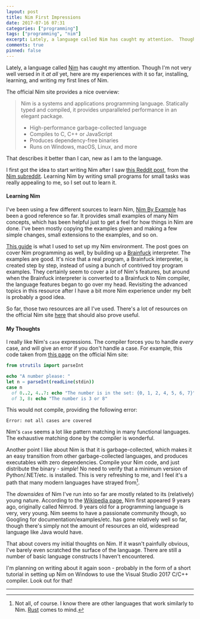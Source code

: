```yaml
---
layout: post
title: Nim First Impressions
date: 2017-07-16 07:31
categories: ["programming"]
tags: ["programming", "nim"]
excerpt: Lately, a language called Nim has caught my attention.  Though I'm not very well versed in it at all yet, here are my experiences with it so far, installing, learning, and writing my first lines of Nim.
comments: true
pinned: false
---
```


Lately, a language called [Nim](https://nim-lang.org/) has caught my attention.  Though I'm not very well versed in it *at all* yet, here are my experiences with it so far, installing, learning, and writing my first lines of Nim.

The official Nim site provides a nice overview:

> Nim is a systems and applications programming language. Statically typed and compiled, it provides unparalleled performance in an elegant package.
> * High-performance garbage-collected language
> * Compiles to C, C++ or JavaScript
> * Produces dependency-free binaries
> * Runs on Windows, macOS, Linux, and more

That describes it better than I can, new as I am to the language.

I first got the idea to start writing Nim after I saw [this Reddit post](https://www.reddit.com/r/nim/comments/6llwdx/do_people_use_nim_as_a_general_purpose_scripting/?st=j56rm9vl&sh=b427deb0), from the [Nim subreddit](https://www.reddit.com/r/nim/).  Learning Nim by writing small programs for small tasks was really appealing to me, so I set out to learn it.

#### Learning Nim

I've been using a few different sources to learn Nim, [Nim By Example](http://nim-by-example.github.io/) has been a good reference so far.  It provides small examples of many Nim concepts, which has been helpful just to get a feel for how things in Nim are done.  I've been mostly copying the examples given and making a few simple changes, small extensions to the examples, and so on.

[This guide](http://howistart.org/posts/nim/1/) is what I used to set up my Nim environment.  The post goes on cover Nim programming as well, by building up a [Brainfuck](https://en.wikipedia.org/wiki/Brainfuck) interpreter.  The examples are good.  It's nice that a real program, a Brainfuck interpreter, is created step by step, instead of using a bunch of contrived toy program examples.  They certainly seem to cover a *lot* of Nim's features, but around when the Brainfuck interpreter is converted to a Brainfuck to Nim compiler, the language features began to go over my head.  Revisiting the advanced topics in this resource after I have a bit more Nim experience under my belt is probably a good idea.

So far, those two resources are all I've used.  There's a lot of resources on the official Nim site [here](https://nim-lang.org/documentation.html) that should also prove useful.

#### My Thoughts

I really like Nim's `case` expressions.  The compiler forces you to handle *every* case, and will give an error if you don't handle a case.  For example, this code taken from [this page](https://nim-lang.org/docs/tut1.html#control-flow-statements-case-statement) on the official Nim site:

```nim
from strutils import parseInt

echo "A number please: "
let n = parseInt(readLine(stdin))
case n
  of 0..2, 4..7: echo "The number is in the set: {0, 1, 2, 4, 5, 6, 7}"
  of 3, 8: echo "The number is 3 or 8"
```

This would not compile, providing the following error:

`Error: not all cases are covered`

Nim's `case` seems a lot like pattern matching in many functional languages.  The exhaustive matching done by the compiler is wonderful.

Another point I like about Nim is that it is garbage-collected, which makes it an easy transition from other garbage-collected languages, and produces executables with zero dependencies.  Compile your Nim code, and just distribute the binary - *simple*! No need to verify that a minimum version of Python/.NET/etc. is installed.  This is very refreshing to me, and I feel it's a path that many modern languages have strayed from[^1].

The *downsides* of Nim I've run into so far are mostly related to its (relatively) young nature.  According to the [Wikipedia page](https://en.wikipedia.org/wiki/Nim_(programming_language)), Nim first appeared 9 years ago, originally called Nimrod.  9 years old for a programming language is very, very young.  Nim seems to have a passionate community though, so Googling for documentation/examples/etc. has gone relatively well so far, though there's simply not the amount of resources an old, widespread language like Java would have.

That about covers my initial thoughts on Nim.  If it wasn't painfully obvious, I've barely even scratched the surface of the language.  There are still a number of basic language constructs I haven't encountered.

I'm planning on writing about it again soon - probably in the form of a short tutorial in setting up Nim on Windows to use the Visual Studio 2017 C/C++ compiler.  Look out for that!

---

[^1]: Not all, of course.  I know there are other languages that work similarly to Nim.  [Rust](https://www.rust-lang.org/) comes to mind.

